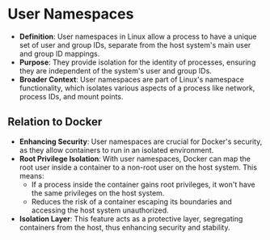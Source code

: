 # User Namespaces

- **Definition**: User namespaces in Linux allow a process to have a unique set of user and group IDs, separate from the host system's main user and group ID mappings.
- **Purpose**: They provide isolation for the identity of processes, ensuring they are independent of the system's user and group IDs.
- **Broader Context**: User namespaces are part of Linux's namespace functionality, which isolates various aspects of a process like network, process IDs, and mount points.

## Relation to Docker

- **Enhancing Security**: User namespaces are crucial for Docker's security, as they allow containers to run in an isolated environment.
- **Root Privilege Isolation**: With user namespaces, Docker can map the root user inside a container to a non-root user on the host system. This means:
  - If a process inside the container gains root privileges, it won't have the same privileges on the host system.
  - Reduces the risk of a container escaping its boundaries and accessing the host system unauthorized.
- **Isolation Layer**: This feature acts as a protective layer, segregating containers from the host, thus enhancing security and stability.
